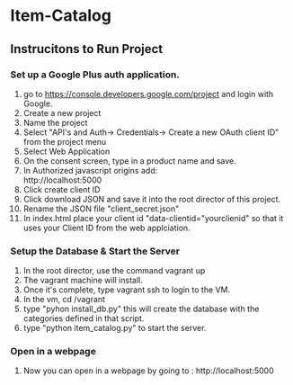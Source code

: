 # Item-Catalog

## Instrucitons to Run Project

### Set up a Google Plus auth application.
1. go to https://console.developers.google.com/project and login with Google.<br>
2. Create a new project<br>
3. Name the project<br>
4. Select "API's and Auth-> Credentials-> Create a new OAuth client ID" from the project menu<br>
5. Select Web Application<br>
6. On the consent screen, type in a product name and save.<br>
7. In Authorized javascript origins add:<br>
    http://localhost:5000<br> 
8. Click create client ID<br>
9. Click download JSON and save it into the root director of this project.<br> 
10. Rename the JSON file "client_secret.json"<br>
11. In index.html place your client id "data-clientid="yourclienid" so that it uses your Client ID from the web applciation. <br>

### Setup the Database & Start the Server
1. In the root director, use the command vagrant up<br>
2. The vagrant machine will install.<br>
3. Once it's complete, type vagrant ssh to login to the VM.
4. In the vm, cd /vagrant
5. type "pyhon install_db.py" this will create the database with the categories defined in that script.
6. type "python item_catalog.py" to start the server.

### Open in a webpage
1. Now you can open in a webpage by going to :
    http://localhost:5000
